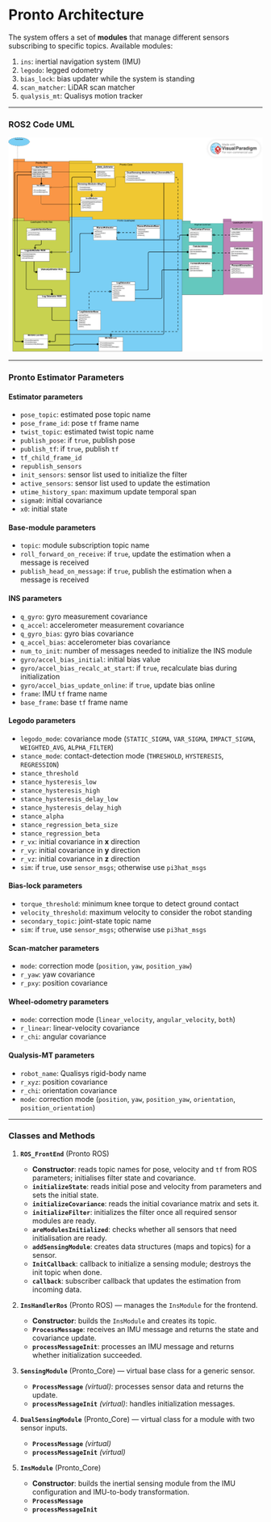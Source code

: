# Pronto Architecture

The system offers a set of **modules** that manage different sensors subscribing to specific topics.
Available modules:

1. `ins`: inertial navigation system (IMU)
2. `legodo`: legged odometry
3. `bias_lock`: bias updater while the system is standing
4. `scan_matcher`: LiDAR scan matcher
5. `qualysis_mt`: Qualisys motion tracker

---

### ROS2 Code UML

![Prova](/doc/pronto_node_ros1.png)

---

### Pronto Estimator Parameters

#### Estimator parameters

- `pose_topic`: estimated pose topic name
- `pose_frame_id`: pose `tf` frame name
- `twist_topic`: estimated twist topic name
- `publish_pose`: if `true`, publish pose
- `publish_tf`: if `true`, publish `tf`
- `tf_child_frame_id`
- `republish_sensors`
- `init_sensors`: sensor list used to initialize the filter
- `active_sensors`: sensor list used to update the estimation
- `utime_history_span`: maximum update temporal span
- `sigma0`: initial covariance
- `x0`: initial state

#### Base-module parameters

- `topic`: module subscription topic name
- `roll_forward_on_receive`: if `true`, update the estimation when a message is received
- `publish_head_on_message`: if `true`, publish the estimation when a message is received

#### INS parameters

- `q_gyro`: gyro measurement covariance
- `q_accel`: accelerometer measurement covariance
- `q_gyro_bias`: gyro bias covariance
- `q_accel_bias`: accelerometer bias covariance
- `num_to_init`: number of messages needed to initialize the INS module
- `gyro/accel_bias_initial`: initial bias value
- `gyro/accel_bias_recalc_at_start`: if `true`, recalculate bias during initialization
- `gyro/accel_bias_update_online`: if `true`, update bias online
- `frame`: IMU `tf` frame name
- `base_frame`: base `tf` frame name

#### Legodo parameters

- `legodo_mode`: covariance mode (`STATIC_SIGMA`, `VAR_SIGMA`, `IMPACT_SIGMA`, `WEIGHTED_AVG`, `ALPHA_FILTER`)
- `stance_mode`: contact-detection mode (`THRESHOLD`, `HYSTERESIS`, `REGRESSION`)
- `stance_threshold`
- `stance_hysteresis_low`
- `stance_hysteresis_high`
- `stance_hysteresis_delay_low`
- `stance_hysteresis_delay_high`
- `stance_alpha`
- `stance_regression_beta_size`
- `stance_regression_beta`
- `r_vx`: initial covariance in **x** direction
- `r_vy`: initial covariance in **y** direction
- `r_vz`: initial covariance in **z** direction
- `sim`: if `true`, use `sensor_msgs`; otherwise use `pi3hat_msgs`

#### Bias-lock parameters

- `torque_threshold`: minimum knee torque to detect ground contact
- `velocity_threshold`: maximum velocity to consider the robot standing
- `secondary_topic`: joint-state topic name
- `sim`: if `true`, use `sensor_msgs`; otherwise use `pi3hat_msgs`

#### Scan-matcher parameters

- `mode`: correction mode (`position`, `yaw`, `position_yaw`)
- `r_yaw`: yaw covariance
- `r_pxy`: position covariance

#### Wheel-odometry parameters

- `mode`: correction mode (`linear_velocity`, `angular_velocity`, `both`)
- `r_linear`: linear-velocity covariance
- `r_chi`: angular covariance

#### Qualysis-MT parameters

- `robot_name`: Qualisys rigid-body name
- `r_xyz`: position covariance
- `r_chi`: orientation covariance
- `mode`: correction mode (`position`, `yaw`, `position_yaw`, `orientation`, `position_orientation`)

---

### Classes and Methods

1. **`ROS_FrontEnd`** (Pronto ROS)
   - **Constructor**: reads topic names for pose, velocity and `tf` from ROS parameters; initialises filter state and covariance.
   - **`initializeState`**: reads initial pose and velocity from parameters and sets the initial state.
   - **`initializeCovariance`**: reads the initial covariance matrix and sets it.
   - **`initializeFilter`**: initializes the filter once all required sensor modules are ready.
   - **`areModulesInitialized`**: checks whether all sensors that need initialisation are ready.
   - **`addSensingModule`**: creates data structures (maps and topics) for a sensor.
   - **`InitCallback`**: callback to initialize a sensing module; destroys the init topic when done.
   - **`callback`**: subscriber callback that updates the estimation from incoming data.

2. **`InsHandlerRos`** (Pronto ROS) — manages the `InsModule` for the frontend.
   - **Constructor**: builds the `InsModule` and creates its topic.
   - **`ProcessMessage`**: receives an IMU message and returns the state and covariance update.
   - **`processMessageInit`**: processes an IMU message and returns whether initialization succeeded.

3. **`SensingModule`** (Pronto_Core) — virtual base class for a generic sensor.
   - **`ProcessMessage`** *(virtual)*: processes sensor data and returns the update.
   - **`processMessageInit`** *(virtual)*: handles initialization messages.

4. **`DualSensingModule`** (Pronto_Core) — virtual class for a module with two sensor inputs.
   - **`ProcessMessage`** *(virtual)*
   - **`processMessageInit`** *(virtual)*

5. **`InsModule`** (Pronto_Core)
   - **Constructor**: builds the inertial sensing module from the IMU configuration and IMU-to-body transformation.
   - **`ProcessMessage`**
   - **`processMessageInit`**
